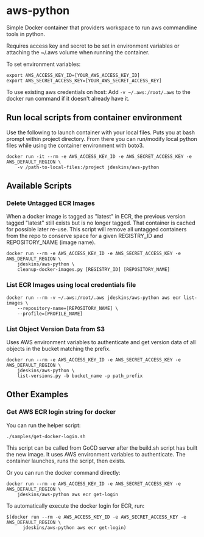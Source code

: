 # aws-python

Simple Docker container that providers workspace to run aws commandline tools in python.

Requires access key and secret to be set in environment variables or attaching the ~/.aws volume when running the
container.

To set environment variables:
```
export AWS_ACCESS_KEY_ID=[YOUR_AWS_ACCESS_KEY_ID]
export AWS_SECRET_ACCESS_KEY=[YOUR_AWS_SECRET_ACCESS_KEY]
```

To use existing aws credentials on host:
Add `-v ~/.aws:/root/.aws` to the docker run command if it doesn't already have it.

## Run local scripts from container environment
Use the following to launch container with your local files.  Puts you at bash prompt within project directory.
From there you can run/modify local python files while using the container environment with boto3.
```
docker run -it --rm -e AWS_ACCESS_KEY_ID -e AWS_SECRET_ACCESS_KEY -e AWS_DEFAULT_REGION \
    -v /path-to-local-files:/project jdeskins/aws-python
```


## Available Scripts

### Delete Untagged ECR Images

When a docker image is tagged as "latest" in ECR, the previous version tagged "latest" still exists but
is no longer tagged.  That container is cached for possible later re-use.
This script will remove all untagged containers from the repo to conserve space for a given
REGISTRY_ID and REPOSITORY_NAME (image name).

```
docker run --rm -e AWS_ACCESS_KEY_ID -e AWS_SECRET_ACCESS_KEY -e AWS_DEFAULT_REGION \
    jdeskins/aws-python \
    cleanup-docker-images.py [REGISTRY_ID] [REPOSITORY_NAME]
```

### List ECR Images using local credentials file

```
docker run --rm -v ~/.aws:/root/.aws jdeskins/aws-python aws ecr list-images \
    --repository-name=[REPOSITORY_NAME] \
    --profile=[PROFILE_NAME]
```

### List Object Version Data from S3

Uses AWS environment variables to authenticate and get version data of all objects in the bucket
matching the prefix.

```
docker run --rm -e AWS_ACCESS_KEY_ID -e AWS_SECRET_ACCESS_KEY -e AWS_DEFAULT_REGION \
    jdeskins/aws-python \
    list-versions.py -b bucket_name -p path_prefix
```


## Other Examples

### Get AWS ECR login string for docker

You can run the helper script:

```
./samples/get-docker-login.sh
```

This script can be called from GoCD server after the build.sh script has built the new image.
It uses AWS environment variables to authenticate.  The container launches, runs the script,
then exists.

Or you can run the docker command directly:

```
docker run --rm -e AWS_ACCESS_KEY_ID -e AWS_SECRET_ACCESS_KEY -e AWS_DEFAULT_REGION \
    jdeskins/aws-python aws ecr get-login
```

To automatically execute the docker login for ECR, run:
```
$(docker run --rm -e AWS_ACCESS_KEY_ID -e AWS_SECRET_ACCESS_KEY -e AWS_DEFAULT_REGION \
      jdeskins/aws-python aws ecr get-login)
```

